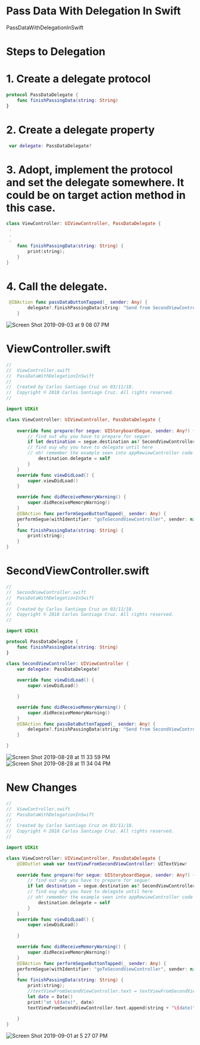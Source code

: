 # Pass Data With Delegation In Swift

PassDataWithDelegationInSwift

# Steps to Delegation

# 1. Create a delegate protocol

``` swift
protocol PassDataDelegate {
    func finishPassingData(string: String)
}
```


# 2. Create a delegate property

``` swift
 var delegate: PassDataDelegate?
 ```
# 3. Adopt, implement the protocol and set the delegate somewhere. It could be on target action method in this case.

``` swift
class ViewController: UIViewController, PassDataDelegate {
 .
 .
 .
    func finishPassingData(string: String) {
        print(string);
    }
}
```

# 4. Call the delegate.

``` swift
 @IBAction func passDataButtonTapped(_ sender: Any) {
        delegate?.finishPassingData(string: "Send from SecondViewController to FirstViewController")
    }
```

![Screen Shot 2019-09-03 at 9 08 07 PM](https://user-images.githubusercontent.com/24994818/64220434-0c172780-ce8f-11e9-83ea-c89fc3f754ed.png)

# ViewController.swift

``` swift
//
//  ViewController.swift
//  PassDataWithDelegationInSwift
//
//  Created by Carlos Santiago Cruz on 03/11/18.
//  Copyright © 2018 Carlos Santiago Cruz. All rights reserved.
//

import UIKit

class ViewController: UIViewController, PassDataDelegate {
    
    override func prepare(for segue: UIStoryboardSegue, sender: Any?) {
        // find out why you have to prepare for segue!
        if let destination = segue.destination as? SecondViewController {
        // find ouy why you have to delegate until here
        // oh! remember the example seen into appRewiewController code
            destination.delegate = self
        }
    }
    override func viewDidLoad() {
        super.viewDidLoad()
    }

    override func didReceiveMemoryWarning() {
        super.didReceiveMemoryWarning()
    }
    @IBAction func performSegueButtonTapped(_ sender: Any) {
    performSegue(withIdentifier: "goToSecondViewController", sender: nil)
    }
    func finishPassingData(string: String) {
        print(string);
    }
}
```

# SecondViewController.swift

``` swift
//
//  SecondViewController.swift
//  PassDataWithDelegationInSwift
//
//  Created by Carlos Santiago Cruz on 03/11/18.
//  Copyright © 2018 Carlos Santiago Cruz. All rights reserved.
//

import UIKit

protocol PassDataDelegate {
    func finishPassingData(string: String)
}

class SecondViewController: UIViewController {
    var delegate: PassDataDelegate?
    
    override func viewDidLoad() {
        super.viewDidLoad()

    }

    override func didReceiveMemoryWarning() {
        super.didReceiveMemoryWarning()
    }
    @IBAction func passDataButtonTapped(_ sender: Any) {
        delegate?.finishPassingData(string: "Send from SecondViewController to FirstViewController")
    }

}
```

![Screen Shot 2019-08-28 at 11 33 59 PM](https://user-images.githubusercontent.com/24994818/63910453-59f1e280-c9ec-11e9-9f61-ffee047abc0e.png)
![Screen Shot 2019-08-28 at 11 34 04 PM](https://user-images.githubusercontent.com/24994818/63910456-5bbba600-c9ec-11e9-8b26-ba890919ca91.png)

# New Changes

``` swift
//
//  ViewController.swift
//  PassDataWithDelegationInSwift
//
//  Created by Carlos Santiago Cruz on 03/11/18.
//  Copyright © 2018 Carlos Santiago Cruz. All rights reserved.
//

import UIKit

class ViewController: UIViewController, PassDataDelegate {
    @IBOutlet weak var textViewFromSecondViewController: UITextView!
    
    override func prepare(for segue: UIStoryboardSegue, sender: Any?) {
        // find out why you have to prepare for segue!
        if let destination = segue.destination as? SecondViewController {
        // find ouy why you have to delegate until here
        // oh! remember the example seen into appRewiewController code
            destination.delegate = self
        }
    }
    override func viewDidLoad() {
        super.viewDidLoad()
        
    }

    override func didReceiveMemoryWarning() {
        super.didReceiveMemoryWarning()
    }
    @IBAction func performSegueButtonTapped(_ sender: Any) {
    performSegue(withIdentifier: "goToSecondViewController", sender: nil)
    }
    func finishPassingData(string: String) {
        print(string);
        //textViewFromSecondViewController.text = textViewFromSecondViewController.text + string
        let date = Date()
        print("at \(date)", date)
        textViewFromSecondViewController.text.append(string + "\(date)")
        
    }
}
```

![Screen Shot 2019-09-01 at 5 27 07 PM](https://user-images.githubusercontent.com/24994818/64083238-f87a8e00-cce1-11e9-8aba-ff63093eee13.png)
